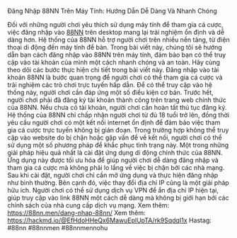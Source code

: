 Đăng Nhập 88NN Trên Máy Tính: Hướng Dẫn Dễ Dàng Và Nhanh Chóng

Đối với những người chơi yêu thích sử dụng máy tính để tham gia cá cược, việc đăng nhập vào [88NN](https://88nn.men/) trên desktop mang lại trải nghiệm ổn định và dễ dàng hơn. Hệ thống của 88NN hỗ trợ người chơi trên nhiều nền tảng, từ điện thoại di động đến máy tính để bàn. Trong bài viết này, chúng tôi sẽ hướng dẫn bạn cách đăng nhập vào 88NN trên máy tính, đảm bảo bạn có thể truy cập vào tài khoản của mình một cách nhanh chóng và an toàn. Hãy cùng theo dõi các bước thực hiện chi tiết trong bài viết này.
Đăng nhập vào tài khoản 88NN là bước quan trọng để người chơi có thể tham gia cá cược và trải nghiệm các trò chơi trực tuyến hấp dẫn. Để có thể truy cập vào hệ thống này, người chơi cần đáp ứng một số điều kiện cơ bản. Trước hết, người chơi phải đã đăng ký tài khoản thành công trên trang web chính thức của 88NN. Nếu chưa có tài khoản, người chơi cần hoàn tất thủ tục đăng ký. Hệ thống của 88NN chỉ chấp nhận người chơi từ đủ 18 tuổi trở lên, đồng thời yêu cầu người chơi có một kết nối internet ổn định để đảm bảo việc tham gia cá cược trực tuyến không bị gián đoạn.
Trong trường hợp không thể truy cập vào website do bị chặn hoặc gặp vấn đề về kết nối, người chơi có thể sử dụng một số phương pháp để khắc phục tình trạng này. Một trong những giải pháp hiệu quả nhất là cài đặt ứng dụng di động chính thức của 88NN. Ứng dụng này được tối ưu hóa để giúp người chơi dễ dàng đăng nhập và tham gia cá cược mà không phải lo lắng về việc bị chặn bởi các nhà mạng. Sau khi cài đặt, người chơi chỉ cần mở ứng dụng và thực hiện đăng nhập như bình thường. Bên cạnh đó, việc thay đổi địa chỉ IP cũng là một giải pháp hữu ích. Người chơi có thể sử dụng dịch vụ VPN để ẩn địa chỉ IP hiện tại, giúp truy cập vào link 88NN một cách dễ dàng mà không bị giới hạn bởi các chính sách của nhà cung cấp dịch vụ mạng.
Xem thêm: https://88nn.men/dang-nhap-88nn/
Xem thêm: https://hackmd.io/@EfHdoHHeQx6MawuEplUpTA/rk9SqdqI1x
Hastag: #88nn #88nnmen #88nnmennohu
